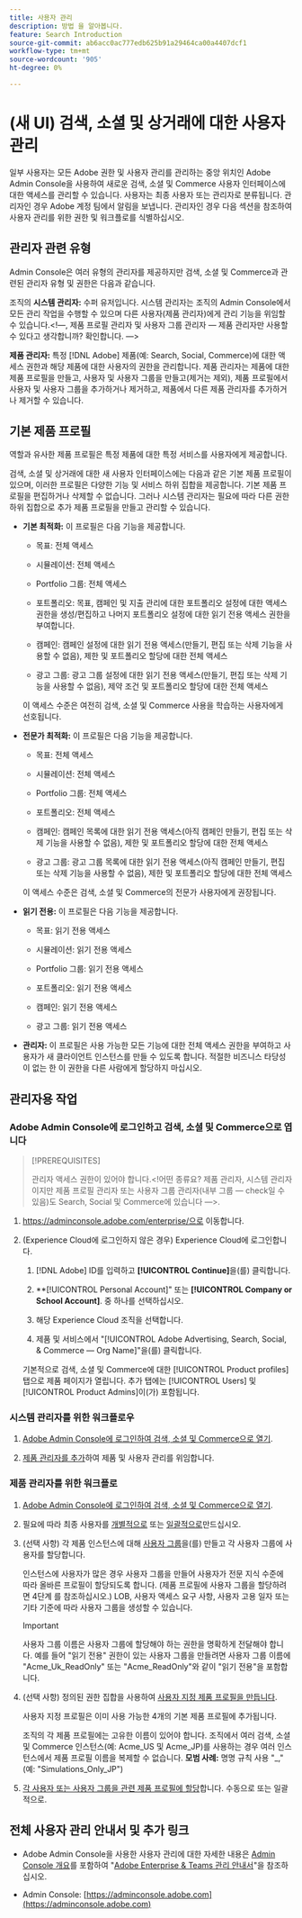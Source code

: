 ```yaml
---
title: 사용자 관리
description: 방법 을 알아봅니다.
feature: Search Introduction
source-git-commit: ab6acc0ac777edb625b91a29464ca00a4407dcf1
workflow-type: tm+mt
source-wordcount: '905'
ht-degree: 0%

---
```


# (새 UI) 검색, 소셜 및 상거래에 대한 사용자 관리

일부 사용자는 모든 Adobe 권한 및 사용자 관리를 관리하는 중앙 위치인 Adobe Admin Console을 사용하여 새로운 검색, 소셜 및 Commerce 사용자 인터페이스에 대한 액세스를 관리할 수 있습니다. 사용자는 최종 사용자 또는 관리자로 분류됩니다. 관리자인 경우 Adobe 계정 팀에서 알림을 보냅니다. 관리자인 경우 다음 섹션을 참조하여 사용자 관리를 위한 권한 및 워크플로를 식별하십시오.<!-- How can you see what your user role is, or will your Adobe Account Team tell you? -->

## 관리자 관련 유형

Admin Console은 여러 유형의 관리자를 제공하지만 검색, 소셜 및 Commerce과 관련된 관리자 유형 및 권한은 다음과 같습니다.

조직의 **시스템 관리자:** 수퍼 유저입니다. 시스템 관리자는 조직의 Admin Console에서 모든 관리 작업을 수행할 수 있으며 다른 사용자(제품 관리자)에게 관리 기능을 위임할 수 있습니다.&lt;!—, 제품 프로필 관리자 및 사용자 그룹 관리자  — 제품 관리자만 사용할 수 있다고 생각합니까?  확인합니다. —>

**제품 관리자:** 특정 [!DNL Adobe] 제품(예: Search, Social, Commerce)에 대한 액세스 권한과 해당 제품에 대한 사용자의 권한을 관리합니다. 제품 관리자는 제품에 대한 제품 프로필을 만들고, 사용자 및 사용자 그룹을 만들고(제거는 제외), 제품 프로필에서 사용자 및 사용자 그룹을 추가하거나 제거하고, 제품에서 다른 제품 관리자를 추가하거나 제거할 수 있습니다.

<!--
**Product profile admin:** Manages assigned product profiles for individual products. A product profile admin can add (but not remove) users and user groups to the organization; add or remove users and user groups from product profiles; and assign or revoke permissions from product profiles. [I don't think this is applicable: and manage the product roles for product profiles.]

**User group admin:** Manages assigned user groups and their access rights. A user group admin can add or remove users from groups and add or remove user group admins from groups.
-->

## 기본 제품 프로필

역할과 유사한 제품 프로필은 특정 제품에 대한 특정 서비스를 사용자에게 제공합니다.

검색, 소셜 및 상거래에 대한 새 사용자 인터페이스에는 다음과 같은 기본 제품 프로필이 있으며, 이러한 프로필은 다양한 기능 및 서비스 하위 집합을 제공합니다. 기본 제품 프로필을 편집하거나 삭제할 수 없습니다. 그러나 시스템 관리자는 필요에 따라 다른 권한 하위 집합으로 추가 제품 프로필을 만들고 관리할 수 있습니다.

* **기본 최적화:** 이 프로필은 다음 기능을 제공합니다.

   * 목표: 전체 액세스

   * 시뮬레이션: 전체 액세스

   * Portfolio 그룹: 전체 액세스

   * 포트폴리오: 목표, 캠페인 및 지출 관리에 대한 포트폴리오 설정에 대한 액세스 권한을 생성/편집하고 나머지 포트폴리오 설정에 대한 읽기 전용 액세스 권한을 부여합니다.

   * 캠페인: 캠페인 설정에 대한 읽기 전용 액세스(만들기, 편집 또는 삭제 기능을 사용할 수 없음), 제한 및 포트폴리오 할당에 대한 전체 액세스<!-- Is that the correct wording? -->

   * 광고 그룹: 광고 그룹 설정에 대한 읽기 전용 액세스(만들기, 편집 또는 삭제 기능을 사용할 수 없음), 제약 조건 및 포트폴리오 할당에 대한 전체 액세스<!-- Is that the correct wording? -->

  이 액세스 수준은 여전히 검색, 소셜 및 Commerce 사용을 학습하는 사용자에게 선호됩니다.

* **전문가 최적화:** 이 프로필은 다음 기능을 제공합니다.

   * 목표: 전체 액세스

   * 시뮬레이션: 전체 액세스

   * Portfolio 그룹: 전체 액세스

   * 포트폴리오: 전체 액세스

   * 캠페인: 캠페인 목록에 대한 읽기 전용 액세스(아직 캠페인 만들기, 편집 또는 삭제 기능을 사용할 수 없음), 제한 및 포트폴리오 할당에 대한 전체 액세스<!-- Is that the correct wording? -->

   * 광고 그룹: 광고 그룹 목록에 대한 읽기 전용 액세스(아직 캠페인 만들기, 편집 또는 삭제 기능을 사용할 수 없음), 제한 및 포트폴리오 할당에 대한 전체 액세스<!-- Is that the correct wording? -->

  이 액세스 수준은 검색, 소셜 및 Commerce의 전문가 사용자에게 권장됩니다.

* **읽기 전용:** 이 프로필은 다음 기능을 제공합니다.

   * 목표: 읽기 전용 액세스

   * 시뮬레이션: 읽기 전용 액세스

   * Portfolio 그룹: 읽기 전용 액세스

   * 포트폴리오: 읽기 전용 액세스

   * 캠페인: 읽기 전용 액세스

   * 광고 그룹: 읽기 전용 액세스

* **관리자:** 이 프로필은 사용 가능한 모든 기능에 대한 전체 액세스 권한을 부여하고 사용자가 새 클라이언트 인스턴스를 만들 수 있도록 합니다. 적절한 비즈니스 타당성이 없는 한 이 권한을 다른 사람에게 할당하지 마십시오.

<!-- Do I need to include this? If so, adjust wording as needed

## Product-specific instances

 -->

## 관리자용 작업

### Adobe Admin Console에 로그인하고 검색, 소셜 및 Commerce으로 엽니다

>[!PREREQUISITES]
>
>관리자 액세스 권한이 있어야 합니다.&lt;!어떤 종류요? 제품 관리자, 시스템 관리자이지만 제품 프로필 관리자 또는 사용자 그룹 관리자(내부 그룹 — check일 수 있음)도 Search, Social 및 Commerce에 있습니다 —>.

1. https://adminconsole.adobe.com/enterprise/으로 이동합니다.

1. (Experience Cloud에 로그인하지 않은 경우) Experience Cloud에 로그인합니다.

   1. [!DNL Adobe] ID를 입력하고 **[!UICONTROL Continue]**&#x200B;을(를) 클릭합니다.

   1. **[!UICONTROL Personal Account]&quot; 또는 **[!UICONTROL Company or School Account]**.<!-- Will it necessarily be "Company or School Account?" --> 중 하나를 선택하십시오.

   1. 해당 Experience Cloud 조직을 선택합니다.

   1. 제품 및 서비스에서 &quot;[!UICONTROL Adobe Advertising, Search, Social, & Commerce — Org Name]&quot;을(를) 클릭합니다.

   기본적으로 검색, 소셜 및 Commerce에 대한 [!UICONTROL Product profiles] 탭으로 제품 페이지가 열립니다. 추가 탭에는 [!UICONTROL Users] 및 [!UICONTROL Product Admins]이(가) 포함됩니다.

### 시스템 관리자를 위한 워크플로우

1. [Adobe Admin Console에 로그인하여 검색, 소셜 및 Commerce으로 열기](#open-admin-console).

1. [제품 관리자를 추가](https://helpx.adobe.com/enterprise/using/admin-roles.html#enterprise)하여 제품 및 사용자 관리를 위임합니다.

<!-- what else? -->

### 제품 관리자를 위한 워크플로

1. [Adobe Admin Console에 로그인하여 검색, 소셜 및 Commerce으로 열기](#open-admin-console).

1. 필요에 따라 최종 사용자를 [개별적으로](https://helpx.adobe.com/enterprise/using/manage-users-individually.html) 또는 [일괄적으로](https://helpx.adobe.com/enterprise/using/bulk-upload-users.html)만드십시오.

1. (선택 사항) 각 제품 인스턴스에 대해 [사용자 그룹](https://helpx.adobe.com/enterprise/using/user-groups.html)을(를) 만들고 각 사용자 그룹에 사용자를 할당합니다.

   인스턴스에 사용자가 많은 경우 사용자 그룹을 만들어 사용자가 전문 지식 수준에 따라 올바른 프로필이 할당되도록 합니다. (제품 프로필에 사용자 그룹을 할당하려면 4단계 를 참조하십시오.) LOB, 사용자 액세스 요구 사항, 사용자 고용 일자 또는 기타 기준에 따라 사용자 그룹을 생성할 수 있습니다.

   >[!IMPORTANT]
   >
   >사용자 그룹 이름은 사용자 그룹에 할당해야 하는 권한을 명확하게 전달해야 합니다. 예를 들어 &quot;읽기 전용&quot; 권한이 있는 사용자 그룹을 만들려면 사용자 그룹 이름에 &quot;Acme_Uk_ReadOnly&quot; 또는 &quot;Acme_ReadOnly&quot;와 같이 &quot;읽기 전용&quot;을 포함합니다.

1. (선택 사항) 정의된 권한 집합을 사용하여 [사용자 지정 제품 프로필을 만듭니다](https://helpx.adobe.com/enterprise/using/manage-product-profiles.html).

   사용자 지정 프로필은 이미 사용 가능한 4개의 기본 제품 프로필에 추가됩니다.

   조직의 각 제품 프로필에는 고유한 이름이 있어야 합니다. 조직에서 여러 검색, 소셜 및 Commerce 인스턴스(예: Acme_US 및 Acme_JP)를 사용하는 경우 여러 인스턴스에서 제품 프로필 이름을 복제할 수 없습니다. **모범 사례:** 명명 규칙 사용 &quot;<Name>_<Instance>,&quot;(예: &quot;Simulations_Only_JP&quot;)

1. [각 사용자 또는 사용자 그룹을 관련 제품 프로필에 할당](https://helpx.adobe.com/enterprise/using/manage-product-profiles.html)합니다. 수동으로 또는 일괄적으로.

## 전체 사용자 관리 안내서 및 추가 링크

* Adobe Admin Console을 사용한 사용자 관리에 대한 자세한 내용은 [Admin Console 개요](https://helpx.adobe.com/enterprise/admin-guide.html)를 포함하여 &quot;[Adobe Enterprise &amp; Teams 관리 안내서](https://helpx.adobe.com/enterprise/using/admin-console.html)&quot;을 참조하십시오.

* Admin Console: [https://adminconsole.adobe.com](https://adminconsole.adobe.com)
